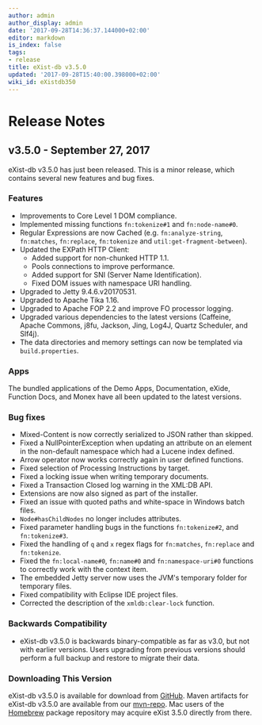 ```yaml
---
author: admin
author_display: admin
date: '2017-09-28T14:36:37.144000+02:00'
editor: markdown
is_index: false
tags:
- release
title: eXist-db v3.5.0
updated: '2017-09-28T15:40:00.398000+02:00'
wiki_id: eXistdb350
---
```


# Release Notes

## v3.5.0 - September 27, 2017

eXist-db v3.5.0 has just been released. This is a minor release, which contains several new features and bug fixes.

### Features

* Improvements to Core Level 1 DOM compliance.
* Implemented missing functions `fn:tokenize#1` and `fn:node-name#0`.
* Regular Expressions are now Cached (e.g. `fn:analyze-string`, `fn:matches`, `fn:replace`, `fn:tokenize` and `util:get-fragment-between`).
* Updated the EXPath HTTP Client:
	* Added support for non-chunked HTTP 1.1.
	* Pools connections to improve performance.
	* Added support for SNI (Server Name Identification).
	* Fixed DOM issues with namespace URI handling.
* Upgraded to Jetty 9.4.6.v20170531.
* Upgraded to Apache Tika 1.16.
* Upgraded to Apache FOP 2.2 and improve FO processor logging.
* Upgraded various dependencies to the latest versions (Caffeine, Apache Commons, j8fu, Jackson, Jing, Log4J, Quartz Scheduler, and Slf4j).
* The data directories and memory settings can now be templated via `build.properties`.

### Apps
The bundled applications of the Demo Apps, Documentation, eXide, Function Docs, and Monex have all been updated to the latest versions.

### Bug fixes
* Mixed-Content is now correctly serialized to JSON rather than skipped.
* Fixed a NullPointerException when updating an attribute on an element in the non-default namespace which had a Lucene index defined.
* Arrow operator now works correctly again in user defined functions.
* Fixed selection of Processing Instructions by target.
* Fixed a locking issue when writing temporary documents.
* Fixed a Transaction Closed log warning in the XML:DB API.
* Extensions are now also signed as part of the installer.
* Fixed an issue with quoted paths and white-space in Windows batch files.
* `Node#hasChildNodes` no longer includes attributes.
* Fixed parameter handling bugs in the functions `fn:tokenize#2`, and `fn:tokenize#3`.
* Fixed the handling of `q` and `x` regex flags for `fn:matches`, `fn:replace` and `fn:tokenize`.
* Fixed the `fn:local-name#0`, `fn:name#0` and `fn:namespace-uri#0` functions to correctly work with the context item.
* The embedded Jetty server now uses the JVM's temporary folder for temporary files.
* Fixed compatibility with Eclipse IDE project files.
* Corrected the description of the `xmldb:clear-lock` function.


### Backwards Compatibility

- eXist-db v3.5.0 is backwards binary-compatible as far as v3.0, but not with earlier versions. Users upgrading from previous versions should perform a full backup and restore to migrate their data.


### Downloading This Version

eXist-db v3.5.0 is available for download from [GitHub](https://github.com/eXist-db/exist/releases/tag/eXist-3.5.0). Maven artifacts for eXist-db v3.5.0 are available from our [mvn-repo](https://github.com/eXist-db/mvn-repo). Mac users of the [Homebrew](http://brew.sh) package repository may acquire eXist 3.5.0 directly from there.
